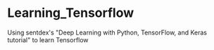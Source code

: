 # Learning_Tensorflow
 Using sentdex's "Deep Learning with Python, TensorFlow, and Keras tutorial" to learn Tensorflow
